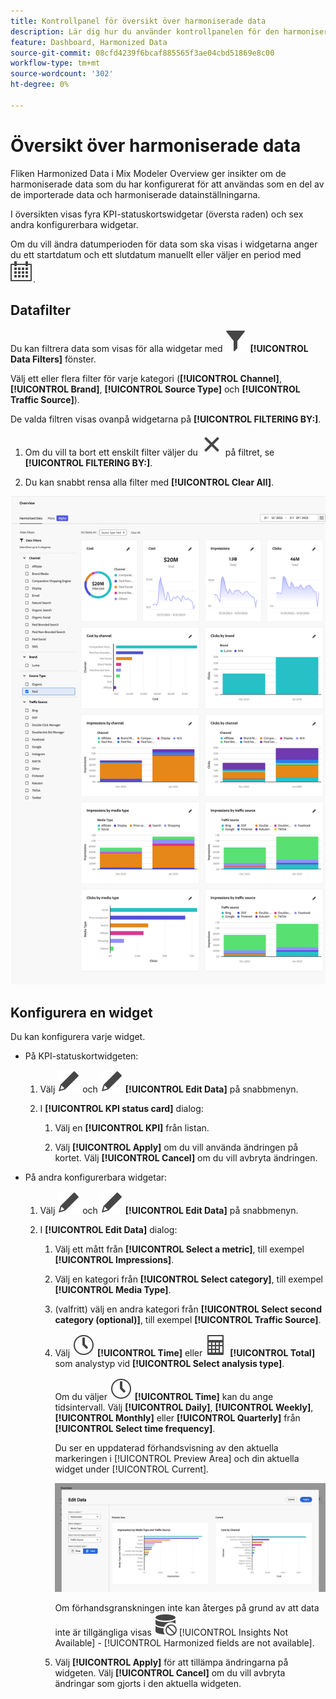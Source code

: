 ```yaml
---
title: Kontrollpanel för översikt över harmoniserade data
description: Lär dig hur du använder kontrollpanelen för den harmoniserade datapresentationen i Mix Modeler.
feature: Dashboard, Harmonized Data
source-git-commit: 08cfd4239f6bcaf885565f3ae04cbd51869e8c00
workflow-type: tm+mt
source-wordcount: '302'
ht-degree: 0%

---
```



# Översikt över harmoniserade data

Fliken Harmonized Data i Mix Modeler Overview ger insikter om de harmoniserade data som du har konfigurerat för att användas som en del av de importerade data och harmoniserade datainställningarna.

I översikten visas fyra KPI-statuskortswidgetar (översta raden) och sex andra konfigurerbara widgetar.

Om du vill ändra datumperioden för data som ska visas i widgetarna anger du ett startdatum och ett slutdatum manuellt eller väljer en period med ![Kalender](../assets/icons/Calendar.svg).

## Datafilter

Du kan filtrera data som visas för alla widgetar med ![Filter](../assets/icons/Filter.svg) **[!UICONTROL Data Filters]** fönster.

Välj ett eller flera filter för varje kategori (**[!UICONTROL Channel]**, **[!UICONTROL Brand]**, **[!UICONTROL Source Type]** och **[!UICONTROL Traffic Source]**).

De valda filtren visas ovanpå widgetarna på **[!UICONTROL FILTERING BY:]**.

1. Om du vill ta bort ett enskilt filter väljer du ![Stäng](../assets/icons/Close.svg) på filtret, se **[!UICONTROL FILTERING BY:]**.

1. Du kan snabbt rensa alla filter med **[!UICONTROL Clear All]**.

![Översikt över harmoniserade data](../assets/harmonized-data-overview.png)


## Konfigurera en widget

Du kan konfigurera varje widget.

* På KPI-statuskortwidgeten:

   1. Välj ![Redigera](../assets/icons/Edit.svg) och ![Redigera](../assets/icons/Edit.svg) **[!UICONTROL Edit Data]** på snabbmenyn.

   1. I **[!UICONTROL KPI status card]** dialog:

      1. Välj en **[!UICONTROL KPI]** från listan.

      1. Välj **[!UICONTROL Apply]** om du vill använda ändringen på kortet. Välj **[!UICONTROL Cancel]** om du vill avbryta ändringen.

* På andra konfigurerbara widgetar:

   1. Välj ![Redigera](../assets/icons/Edit.svg) och ![Redigera](../assets/icons/Edit.svg) **[!UICONTROL Edit Data]** på snabbmenyn.

   1. I **[!UICONTROL Edit Data]** dialog:

      1. Välj ett mått från **[!UICONTROL Select a metric]**, till exempel **[!UICONTROL Impressions]**.
      1. Välj en kategori från **[!UICONTROL Select category]**, till exempel **[!UICONTROL Media Type]**.
      1. (valfritt) välj en andra kategori från **[!UICONTROL Select second category (optional)]**, till exempel **[!UICONTROL Traffic Source]**.
      1. Välj ![Klocka](../assets/icons/Clock.svg) **[!UICONTROL Time]** eller ![Beräkna](../assets/icons/Calculator.svg) **[!UICONTROL Total]** som analystyp vid **[!UICONTROL Select analysis type]**.

         Om du väljer ![Klocka](../assets/icons/Clock.svg) **[!UICONTROL Time]** kan du ange tidsintervall. Välj **[!UICONTROL Daily]**, **[!UICONTROL Weekly]**, **[!UICONTROL Monthly]** eller **[!UICONTROL Quarterly]** från **[!UICONTROL Select time frequency]**.

         Du ser en uppdaterad förhandsvisning av den aktuella markeringen i [!UICONTROL Preview Area] och din aktuella widget under [!UICONTROL Current].

         ![Redigera widgeten för harmoniserade data](../assets/edit-harmonized-data-widget.png)

         Om förhandsgranskningen inte kan återges på grund av att data inte är tillgängliga visas ![Datafel](../assets/icons/DataUnavailable.svg) [!UICONTROL Insights Not Available] - [!UICONTROL Harmonized fields are not available].

      1. Välj **[!UICONTROL Apply]** för att tillämpa ändringarna på widgeten. Välj **[!UICONTROL Cancel]** om du vill avbryta ändringar som gjorts i den aktuella widgeten.


